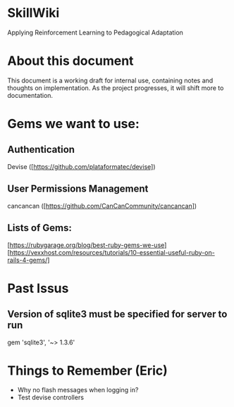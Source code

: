 # SkillWiki
Applying Reinforcement Learning to Pedagogical Adaptation

# About this document
This document is a working draft for internal use, containing notes and thoughts on implementation. As the project progresses, it will shift more to documentation.

# Gems we want to use:
## Authentication
Devise ([https://github.com/plataformatec/devise])
## User Permissions Management
cancancan ([https://github.com/CanCanCommunity/cancancan])
## Lists of Gems:
[https://rubygarage.org/blog/best-ruby-gems-we-use]
[https://vexxhost.com/resources/tutorials/10-essential-useful-ruby-on-rails-4-gems/]

# Past Issus 
## Version of sqlite3 must be specified for server to run 
gem 'sqlite3', '~> 1.3.6' 

# Things to Remember (Eric)
* Why no flash messages when logging in?
* Test devise controllers
